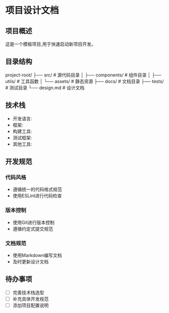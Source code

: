 # 项目设计文档

## 项目概述
这是一个模板项目,用于快速启动新项目开发。

## 目录结构 
project-root/
├── src/ # 源代码目录
│ ├── components/ # 组件目录
│ ├── utils/ # 工具函数
│ └── assets/ # 静态资源
├── docs/ # 文档目录
├── tests/ # 测试目录
└── design.md # 设计文档

## 技术栈
- 开发语言: 
- 框架: 
- 构建工具:
- 测试框架:
- 其他工具:

## 开发规范
### 代码风格
- 遵循统一的代码格式规范
- 使用ESLint进行代码检查

### 版本控制
- 使用Git进行版本控制
- 遵循约定式提交规范

### 文档规范
- 使用Markdown编写文档
- 及时更新设计文档

## 待办事项
- [ ] 完善技术栈选型
- [ ] 补充具体开发规范
- [ ] 添加项目配置说明